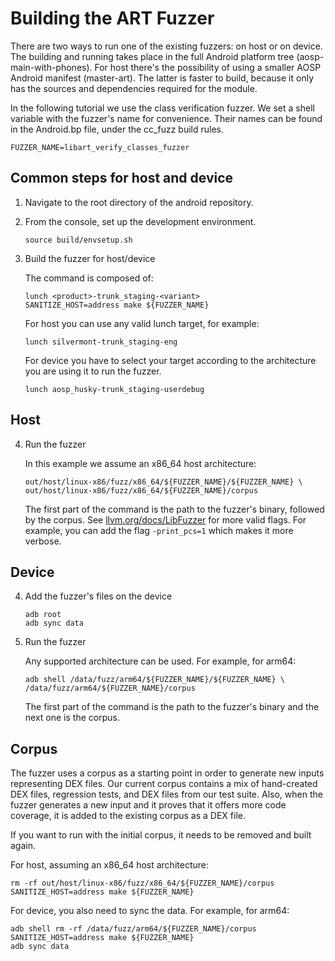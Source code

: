# Building the ART Fuzzer

There are two ways to run one of the existing fuzzers: on host or on device.
The building and running takes place in the full Android platform
tree (aosp-main-with-phones). For host there's the possibility of using a
smaller AOSP Android manifest (master-art). The latter is faster to build,
because it only has the sources and dependencies required for the module.

In the following tutorial we use the class verification fuzzer. We set a shell
variable with the fuzzer's name for convenience. Their names can be found in
the Android.bp file, under the cc_fuzz build rules.

```
FUZZER_NAME=libart_verify_classes_fuzzer
```

## Common steps for host and device

1. Navigate to the root directory of the android repository.

2. From the console, set up the development environment.

    ```
    source build/envsetup.sh
    ```

3. Build the fuzzer for host/device

    The command is composed of:

    ```
    lunch <product>-trunk_staging-<variant>
    SANITIZE_HOST=address make ${FUZZER_NAME}
    ```

    For host you can use any valid lunch target, for example:

    ```
    lunch silvermont-trunk_staging-eng
    ```

    For device you have to select your target according to the architecture
    you are using it to run the fuzzer.

    ```
    lunch aosp_husky-trunk_staging-userdebug
    ```

## Host

4. Run the fuzzer

    In this example we assume an x86_64 host architecture:

    ```
    out/host/linux-x86/fuzz/x86_64/${FUZZER_NAME}/${FUZZER_NAME} \
    out/host/linux-x86/fuzz/x86_64/${FUZZER_NAME}/corpus
    ```

    The first part of the command is the path to the fuzzer's binary, followed by the
    corpus. See [llvm.org/docs/LibFuzzer](https://llvm.org/docs/LibFuzzer.html#options)
    for more valid flags. For example, you can add the flag `-print_pcs=1` which makes
    it more verbose.

## Device

4. Add the fuzzer's files on the device

    ```
    adb root
    adb sync data
    ```

5. Run the fuzzer

    Any supported architecture can be used. For example, for arm64:

    ```
    adb shell /data/fuzz/arm64/${FUZZER_NAME}/${FUZZER_NAME} \
    /data/fuzz/arm64/${FUZZER_NAME}/corpus
    ```

    The first part of the command is the path to the fuzzer's binary and the next
    one is the corpus.

## Corpus

The fuzzer uses a corpus as a starting point in order to generate new inputs
representing DEX files. Our current corpus contains a mix of hand-created DEX
files, regression tests, and DEX files from our test suite. Also, when the fuzzer
generates a new input and it proves that it offers more code coverage,
it is added to the existing corpus as a DEX file.

If you want to run with the initial corpus, it needs to be removed and built again.

For host, assuming an x86_64 host architecture:

```
rm -rf out/host/linux-x86/fuzz/x86_64/${FUZZER_NAME}/corpus
SANITIZE_HOST=address make ${FUZZER_NAME}
```

For device, you also need to sync the data. For example, for arm64:

```
adb shell rm -rf /data/fuzz/arm64/${FUZZER_NAME}/corpus
SANITIZE_HOST=address make ${FUZZER_NAME}
adb sync data
```
